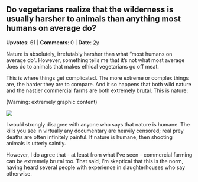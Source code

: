 ## Do vegetarians realize that the wilderness is usually harsher to animals than anything most humans on average do?
    
**Upvotes**: 61 | **Comments**: 0 | **Date**: [2y](https://www.quora.com/Do-vegetarians-realize-that-the-wilderness-is-usually-harsher-to-animals-than-anything-most-humans-on-average-do/answer/Gary-Meaney)

Nature is absolutely, irrefutably harsher than what “most humans on average do”. However, something tells me that it’s not what most average Joes do to animals that makes ethical vegetarians go off meat.

This is where things get complicated. The more extreme or complex things are, the harder they are to compare. And it so happens that both wild nature and the nastier commercial farms are both extremely brutal. This is nature:

(Warning: extremely graphic content)

![](https://i.vimeocdn.com/video/328382356_1280.jpg)

I would strongly disagree with anyone who says that nature is humane. The kills you see in virtually any documentary are heavily censored; real prey deaths are often infinitely painful. If nature is humane, then shooting animals is utterly saintly.

However, I do agree that - at least from what I’ve seen - commercial farming can be extremely brutal too. That said, I’m skeptical that this is the norm, having heard several people with experience in slaughterhouses who say otherwise.

